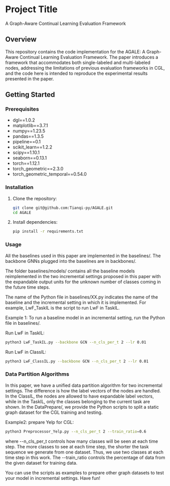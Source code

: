 # Project Title

A Graph-Aware Continual Learning Evaluation Framework

## Overview

This repository contains the code implementation for the AGALE: A Graph-Aware Continual Learning Evaluation Framework. The paper introduces a framework that accommodates both single-labeled and multi-labeled nodes, addressing the limitations of previous evaluation frameworks in CGL, and the code here is intended to reproduce the experimental results presented in the paper.

## Getting Started

### Prerequisites

- dgl==1.0.2
- matplotlib==3.7.1
- numpy==1.23.5
- pandas==1.3.5
- pipeline==0.1
- scikit_learn==1.2.2
- scipy==1.10.1
- seaborn==0.13.1
- torch==1.12.1
- torch_geometric==2.3.0
- torch_geometric_temporal==0.54.0

### Installation

1. Clone the repository:

    ```bash
    git clone git@github.com:Tianqi-py/AGALE.git
    cd AGALE
    ```

2. Install dependencies:

    ```bash
    pip install -r requirements.txt
    ```

### Usage

All the baselines used in this paper are implemented in the baselines/. The backbone GNNs plugged into the baselines are in backbones/. 

The folder baselines/models/ contains all the baseline models reimplemented in the two incremental settings proposed in this paper with the expandable output units for the unknown number of classes coming in the future time steps.

The name of the Python file in baselines/XX.py indicates the name of the baseline and the incremental setting in which it is implemented. For example, LwF_TaskIL is the script to run LwF in TaskIL.

Example 1: To run a baseline model in an incremental setting, run the Python file in baselines/.

Run LwF in TaskIL:

```bash
python3 LwF_TaskIL.py --backbone GCN --n_cls_per_t 2 --lr 0.01
```

Run LwF in ClassIL:

```bash
python3 LwF_ClassIL.py --backbone GCN --n_cls_per_t 2 --lr 0.01
```

### Data Partition Algorithms
In this paper, we have a unified data partition algorithm for two incremental settings. The difference is how the label vectors of the nodes are handled. In the ClassIL, the nodes are allowed to have expandable label vectors, while in the TaskIL, only the classes belonging to the current task are shown. In the DataPrepare/, we provide the Python scripts to split a static graph dataset for the CGL training and testing. 

Example2: prepare Yelp for CGL:

```bash
python3 Preprocessor_Yelp.py --n_cls_per_t 2 --train_ratio=0.6
```

where --n_cls_per_t controls how many classes will be seen at each time step. The more classes to see at each time step, the shorter the task sequence we generate from one dataset. Thus, we use two classes at each time step in this work. The --train_ratio controls the percentage of data from the given dataset for training data.

You can use the scripts as examples to prepare other graph datasets to test your model in incremental settings. Have fun!


